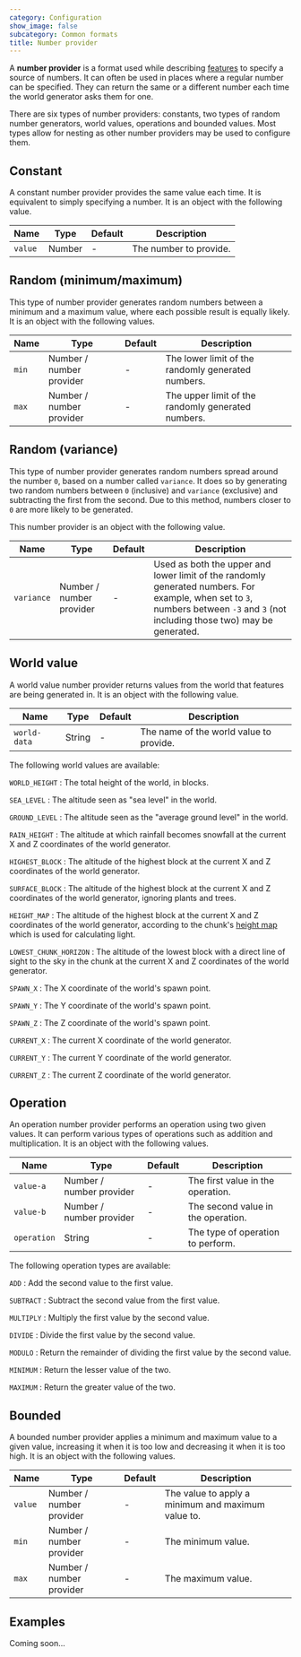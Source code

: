 ```yaml
---
category: Configuration
show_image: false
subcategory: Common formats
title: Number provider
---
```


A **number provider** is a format used while describing
[features](../../feature-format/) to specify a source of numbers. It can often
be used in places where a regular number can be specified. They can return the
same or a different number each time the world generator asks them for one.

There are six types of number providers: constants, two types of random number
generators, world values, operations and bounded values. Most types allow for
nesting as other number providers may be used to configure them.


Constant
--------

A constant number provider provides the same value each time. It is equivalent
to simply specifying a number. It is an object with the following value.


|Name|Type|Default|Description|
|--- |--- |--- |--- |
|`value`|Number|-|The number to provide.|


Random (minimum/maximum)
------------------------

This type of number provider generates random numbers between a minimum and a
maximum value, where each possible result is equally likely. It is an object
with the following values.


|Name|Type|Default|Description|
|--- |--- |--- |--- |
|`min`|Number / number provider|-|The lower limit of the randomly generated numbers.|
|`max`|Number / number provider|-|The upper limit of the randomly generated numbers.|



Random (variance)
-----------------

This type of number provider generates random numbers spread around the number
`0`, based on a number called `variance`. It does so by generating two random
numbers between `0` (inclusive) and `variance` (exclusive) and subtracting the
first from the second. Due to this method, numbers closer to `0` are more likely
to be generated.

This number provider is an object with the following value.


|Name|Type|Default|Description|
|--- |--- |--- |--- |
|`variance`|Number / number provider|-|Used as both the upper and lower limit of the randomly generated numbers. For example, when set to `3`, numbers between `-3` and `3` (not including those two) may be generated.|



World value
-----------

A world value number provider returns values from the world that features are
being generated in. It is an object with the following value.


|Name|Type|Default|Description|
|--- |--- |--- |--- |
|`world-data`|String|-|The name of the world value to provide.|


The following world values are available:

`WORLD_HEIGHT`
: The total height of the world, in blocks.

`SEA_LEVEL`
: The altitude seen as "sea level" in the world.

`GROUND_LEVEL`
: The altitude seen as the "average ground level" in the world.

`RAIN_HEIGHT`
: The altitude at which rainfall becomes snowfall at the current X and Z
coordinates of the world generator.

`HIGHEST_BLOCK`
: The altitude of the highest block at the current X and Z coordinates of the
world generator.

`SURFACE_BLOCK`
: The altitude of the highest block at the current X and Z coordinates of the
world generator, ignoring plants and trees.

`HEIGHT_MAP`
: The altitude of the highest block at the current X and Z coordinates of the
world generator, according to the chunk's [height
map](https://minecraft.gamepedia.com/Chunk_format) which is used for calculating
light.

`LOWEST_CHUNK_HORIZON`
: The altitude of the lowest block with a direct line of sight to the sky in the
chunk at the current X and Z coordinates of the world generator.

`SPAWN_X`
: The X coordinate of the world's spawn point.

`SPAWN_Y`
: The Y coordinate of the world's spawn point.

`SPAWN_Z`
: The Z coordinate of the world's spawn point.

`CURRENT_X`
: The current X coordinate of the world generator.

`CURRENT_Y`
: The current Y coordinate of the world generator.

`CURRENT_Z`
: The current Z coordinate of the world generator.


Operation
---------

An operation number provider performs an operation using two given values. It
can perform various types of operations such as addition and multiplication. It
is an object with the following values.


|Name|Type|Default|Description|
|--- |--- |--- |--- |
|`value-a`|Number / number provider|-|The first value in the operation.|
|`value-b`|Number / number provider|-|The second value in the operation.|
|`operation`|String|-|The type of operation to perform.|


The following operation types are available:

`ADD`
: Add the second value to the first value.

`SUBTRACT`
: Subtract the second value from the first value.

`MULTIPLY`
: Multiply the first value by the second value.

`DIVIDE`
: Divide the first value by the second value.

`MODULO`
: Return the remainder of dividing the first value by the second value.

`MINIMUM`
: Return the lesser value of the two.

`MAXIMUM`
: Return the greater value of the two.


Bounded
-------

A bounded number provider applies a minimum and maximum value to a given value,
increasing it when it is too low and decreasing it when it is too high. It is an
object with the following values.


|Name|Type|Default|Description|
|--- |--- |--- |--- |
|`value`|Number / number provider|-|The value to apply a minimum and maximum value to.|
|`min`|Number / number provider|-|The minimum value.|
|`max`|Number / number provider|-|The maximum value.|



Examples
--------

Coming soon...
